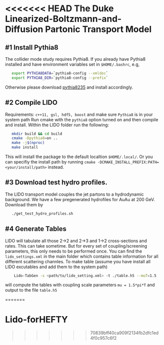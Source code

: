 <<<<<<< HEAD
The Duke Linearized-Boltzmann-and-Diffusion Partonic Transport Model 
====================================================================


#1 Install Pythia8
------------------

The collider mode study requires Pythia8. If you already have Pythia8 installed and have environment variables set in ``$HOME/.bashrc``, e.g,

```bash
   export PYTHIA8DATA=`pythia8-config --xmldoc`
   export PYTHIA8_DIR=`pythia8-config --prefix`
```

Otherwise please download [pythia8235](http://home.thep.lu.se/~torbjorn/pythiaaux/present.html) and install accordingly.


#2 Compile LIDO
-------------------

Requirements: ``c++11, gsl, hdf5, boost`` and make sure ``Pythia8`` is in your system path
Run cmake with the ``pythia8`` option turned on and then compile and install. Within the LIDO folder run the following:

```bash
   mkdir build && cd build
   cmake -Dpythia8=on ..
   make -j$(nproc)
   make install
```

This will install the package to the default localtion ``$HOME/.local/``. Or you can specifiy the install path by running ``cmake -DCMAKE_INSTALL_PREFIX:PATH=<your/install/path>`` instead.

#3 Download test hydro profiles.
----------------------------------

The LIDO transport model couples the jet partons to a hydrodynamic background. We have a few pregenerated hydrofiles for AuAu at 200 GeV. Download them by 

```bash
   ./get_test_hydro_profiles.sh
```

#4 Generate Tables
--------------------

LIDO will tabulate all those 2->2 and 2->3 and 1->2 cross-sections and rates. This can take sometime. But for every set of coupling/screening parameters, this only needs to be performed once. You can find the ``lido_settings.xml`` in the main folder which contains table information for all different scattering channles. To make table (assume you have install all LIDO excutables and add them to the system path)

```bash
    Lido-TabGen -s <path/to/lido_setting.xml> -t ./table.h5 --muT=1.5
```

will compute the tables with coupling scale parameters ``mu = 1.5*pi*T`` and output to the file ``table.h5``


=======
# Lido-forHEFTY
>>>>>>> 70839bff40ca909f2134fb2dfc1ed4f0c957c6f2
